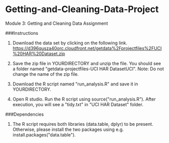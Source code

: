 # Getting-and-Cleaning-Data-Project
Module 3: Getting and Cleaning Data Assignment

###Instructions

1. Download the data set by clicking on the following link. https://d396qusza40orc.cloudfront.net/getdata%2Fprojectfiles%2FUCI%20HAR%20Dataset.zip 

2. Save the zip file in YOURDIRECTORY and unzip the file. You should see a folder named "getdata-projectfiles-UCI HAR DatasetUCI". Note: Do not change the name of the zip file.

3. Download the R script named "run_analysis.R" and save it in YOURDIRECTORY. 

4. Open R studio. Run the R script using source("run_analysis.R"). After execution, you will see a "tidy.txt" in "UCI HAR Dataset" folder.

###Dependencies

1. The R script requires both libraries (data.table, dplyr) to be present. Otherwise, please install the two packages using e.g. install.packages("data.table").
